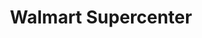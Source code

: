 ---
title: "Walmart Supercenter"
url: /corpus-christi/walmart-supercenter-flour-bluff-drive/
shop: supermarket
---